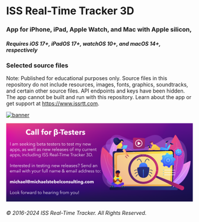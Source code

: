#  ISS Real-Time Tracker 3D

### App for iPhone, iPad, Apple Watch, and Mac with Apple silicon, 
##### Requires iOS 17+, iPadOS 17+, watchOS 10+, and macOS 14+, respectively

### Selected source files
 
Note: Published for educational purposes only. Source files in this repository do not include resources, images, fonts, graphics, soundtracks, and certain other source files. API endpoints and keys have been hidden. The app cannot be built and run with this repository.
Learn about the app or get support at https://www.issrtt.com.

[![banner](https://github.com/MDStebel/ISSRTT3D-Source-Selected/blob/2415138b11318c2cce468850cf7f36cf5d5db177/Banner%20-%20ISS%20Real-Time%20Tracker%203D.png)](https://github.com/MDStebel/ISSRTT3D-Source-Selected/blob/0bdd83c9746d74880d79824e99103991a6c8ea65/Banner%20-%20ISS%20Real-Time%20Tracker%203D.png)

![banner](https://github.com/MDStebel/ISSRTT3D-Source-Selected/blob/afb3273a3790f2403a8e3cab3ec536dfffac3daa/Call%20for%20Beta%20Testers.png)


###### © 2016-2024 ISS Real-Time Tracker. All Rights Reserved.
